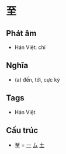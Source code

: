 # 至

## Phát âm
* Hán Việt: chí

## Nghĩa
* (a) đến, tới, cực kỳ

## Tags
* Hán Việt

## Cấu trúc
* 至 = [一](一.md) [厶](厶.md) [土](土.md)

<script>window.HANZI_FIELD='至';</script>